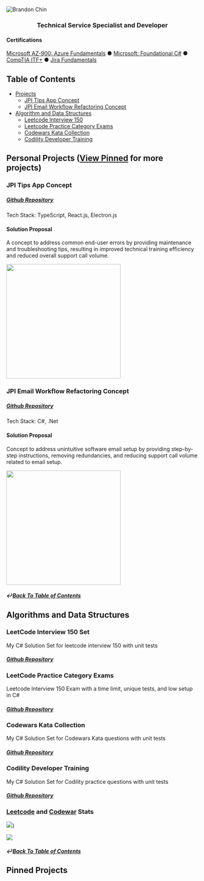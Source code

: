 
![Brandon Chin](https://github.com/user-attachments/assets/25e890f0-41a0-45f9-b2a8-77e6e73e0d4d)

<h3 align="center">Technical Service Specialist and Developer</h3>


#### Certifications
[Microsoft AZ-900: Azure Fundamentals](https://www.credly.com/badges/7b7dca40-ba56-499e-af72-250bc65705aa/public_url)
● [Microsoft: Foundational C#](https://www.freecodecamp.org/certification/fcc57182351-d5f8-4c35-a817-7a6d2a075fca/foundational-c-sharp-with-microsoft)
● [CompTIA ITF+](https://www.credly.com/badges/e7ce6dfc-f0a4-4244-91ef-2f929f364fc2)
● [Jira Fundamentals](https://university.atlassian.com/student/award/jDn1n6JUTkL5CeKzL1GJHD9b)


## Table of Contents

- [Projects](#personal-projects-view-pinned-for-more-projects)
  - [JPI Tips App Concept](#jpi-tips-app-concept)
  - [JPI Email Workflow Refactoring Concept](#jpi-email-workflow-refactoring-concept)
- [Algorithm and Data Structures](#algorithms-and-data-structures)
  - [Leetcode Interview 150](#leetcode-interview-150-set)
  - [Leetcode Practice Category Exams](#leetcode-practice-category-exams)
  - [Codewars Kata Collection](#codewars-kata-collection)
  - [Codility Developer Training](#codility-developer-training)
    
## Personal Projects ([View Pinned](#pinned-projects) for more projects)

### JPI Tips App Concept 

##### [Github Repository](https://github.com/chitangchin/JPI-Tips-Window-App)

Tech Stack: TypeScript, React.js, Electron.js

#### Solution Proposal 

A concept to address common end-user errors by providing maintenance and troubleshooting tips, resulting in improved technical training efficiency and reduced overall support call volume.

<img src="https://github.com/chitangchin/Chitangchin/assets/96362668/e4371c21-a042-4e0f-a944-8677b47b77a3" height="300px"/>

### JPI Email Workflow Refactoring Concept 

##### [Github Repository](https://github.com/chitangchin/Simplified-SMTP-Email-App)

Tech Stack: C#, .Net

####  Solution Proposal 

Concept to address unintuitive software email setup by providing step-by-step instructions, removing redundancies, and reducing support call volume related to email setup.

<img src="https://github.com/user-attachments/assets/67fcac42-c674-4221-827e-0e026b4d3e48" height="300px"/>

##### ↩️[Back To Table of Contents](#table-of-contents)

## Algorithms and Data Structures

### LeetCode Interview 150 Set

My C# Solution Set for leetcode interview 150 with unit tests

##### [Github Repository](https://github.com/chitangchin/LeetCodeInterview150)

### LeetCode Practice Category Exams

Leetcode Interview 150 Exam with a time limit, unique tests, and low setup in C#

##### [Github Repository](https://github.com/chitangchin/Leetcode-Practice-Exams)

### Codewars Kata Collection

My C# Solution Set for Codewars Kata questions with unit tests

##### [Github Repository](https://github.com/chitangchin/CodewarKata)

### Codility Developer Training

My C# Solution Set for Codility practice questions with unit tests

##### [Github Repository](https://github.com/chitangchin/CodilityDeveloperTraining)

### [Leetcode](https://leetcode.com/u/chitangchin/) and [Codewar](https://www.codewars.com/users/chitangchin) Stats

![](https://leetcard.jacoblin.cool/chitangchin?ext=heatmap))

![](https://www.codewars.com/users/chitangchin/badges/large)

##### ↩️[Back To Table of Contents](#table-of-contents)

## Pinned Projects
